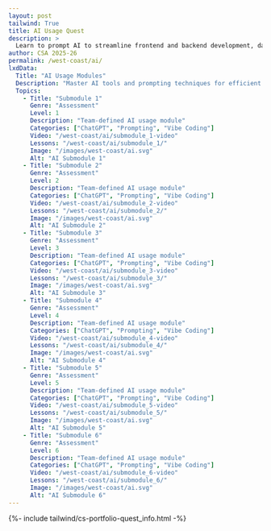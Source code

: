 ```yaml
---
layout: post 
tailwind: True
title: AI Usage Quest
description: >
  Learn to prompt AI to streamline frontend and backend development, data visualization, and resume building
author: CSA 2025-26
permalink: /west-coast/ai/
lxdData:
  Title: "AI Usage Modules"
  Description: "Master AI tools and prompting techniques for efficient development!"
  Topics:
    - Title: "Submodule 1"
      Genre: "Assessment"
      Level: 1
      Description: "Team-defined AI usage module"
      Categories: ["ChatGPT", "Prompting", "Vibe Coding"]
      Video: "/west-coast/ai/submodule_1-video"
      Lessons: "/west-coast/ai/submodule_1/"
      Image: "/images/west-coast/ai.svg"
      Alt: "AI Submodule 1"
    - Title: "Submodule 2"
      Genre: "Assessment"
      Level: 2
      Description: "Team-defined AI usage module"
      Categories: ["ChatGPT", "Prompting", "Vibe Coding"]
      Video: "/west-coast/ai/submodule_2-video"
      Lessons: "/west-coast/ai/submodule_2/"
      Image: "/images/west-coast/ai.svg"
      Alt: "AI Submodule 2"
    - Title: "Submodule 3"
      Genre: "Assessment"
      Level: 3
      Description: "Team-defined AI usage module"
      Categories: ["ChatGPT", "Prompting", "Vibe Coding"]
      Video: "/west-coast/ai/submodule_3-video"
      Lessons: "/west-coast/ai/submodule_3/"
      Image: "/images/west-coast/ai.svg"
      Alt: "AI Submodule 3"
    - Title: "Submodule 4"
      Genre: "Assessment"
      Level: 4
      Description: "Team-defined AI usage module"
      Categories: ["ChatGPT", "Prompting", "Vibe Coding"]
      Video: "/west-coast/ai/submodule_4-video"
      Lessons: "/west-coast/ai/submodule_4/"
      Image: "/images/west-coast/ai.svg"
      Alt: "AI Submodule 4"
    - Title: "Submodule 5"
      Genre: "Assessment"
      Level: 5
      Description: "Team-defined AI usage module"
      Categories: ["ChatGPT", "Prompting", "Vibe Coding"]
      Video: "/west-coast/ai/submodule_5-video"
      Lessons: "/west-coast/ai/submodule_5/"
      Image: "/images/west-coast/ai.svg"
      Alt: "AI Submodule 5"
    - Title: "Submodule 6"
      Genre: "Assessment"
      Level: 6
      Description: "Team-defined AI usage module"
      Categories: ["ChatGPT", "Prompting", "Vibe Coding"]
      Video: "/west-coast/ai/submodule_6-video"
      Lessons: "/west-coast/ai/submodule_6/"
      Image: "/images/west-coast/ai.svg"
      Alt: "AI Submodule 6"
---
```

{%- include tailwind/cs-portfolio-quest_info.html -%}